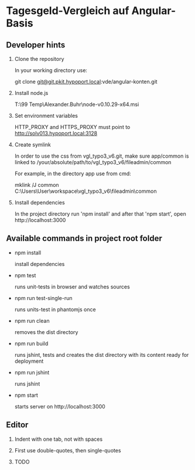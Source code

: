 Tagesgeld-Vergleich auf Angular-Basis
=====================================

Developer hints
---------------

1. Clone the repository

    In your working directory use:

    git clone git@git.pkit.hypoport.local:vde/angular-konten.git

1. Install node.js

    T:\99 Temp\Alexander.Buhr\node-v0.10.29-x64.msi

2. Set environment variables 

    HTTP_PROXY and HTTPS_PROXY must point to http://solv013.hypoport.local:3128

3. Create symlink

    In order to use the css from vgl_typo3_v6.git, make sure app/common is linked to /your/absolute/path/to/vgl_typo3_v6/fileadmin/common
    
    For example, in the directory app use from cmd:
    
    mklink /J common C:\Users\User\workspace\vgl_typo3_v6\fileadmin\common
    
4. Install dependencies

    In the project directory run 'npm install' and after that 'npm start', open http://localhost:3000

Available commands in project root folder
-----------------------------------------

* npm install

    install dependencies
* npm test 

    runs unit-tests in browser and watches sources
* npm run test-single-run

    runs units-test in phantomjs once
* npm run clean

    removes the dist directory
* npm run build 

    runs jshint, tests and creates the dist directory with its content ready for deployment
* npm run jshint

    runs jshint
* npm start

    starts server on http://localhost:3000

Editor
------

1. Indent with one tab, not with spaces

2. First use double-quotes, then single-quotes

3. TODO
